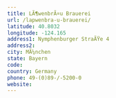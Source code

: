 ```yaml
---
title: LÃ¶wenbrÃ¤u Brauerei
url: /lapwenbra-u-brauerei/
latitude: 40.8032
longitude: -124.165
address1: Nymphenburger StraÃŸe 4
address2: 
city: MÃ¼nchen
state: Bayern
code: 
country: Germany
phone: 49-(0)89-/-5200-0
website: 
---
```


